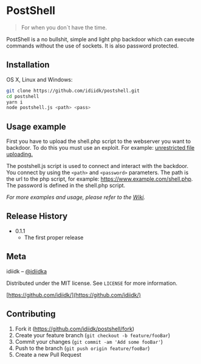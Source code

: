 # PostShell
> For when you don`t have the time.

PostShell is a no bullshit, simple and light php backdoor which can execute commands without the use of sockets. It is also password protected.

## Installation

OS X, Linux and Windows:

```sh
git clone https://github.com/idiidk/postshell.git
cd postshell
yarn i
node postshell.js <path> <pass>
```

## Usage example

First you have to upload the shell.php script to the webserver you want to backdoor. To do this you must use an exploit. For example: [unrestricted file uploading.](https://www.owasp.org/index.php/Unrestricted_File_Upload)

The postshell.js script is used to connect and interact with the backdoor. You connect by using the ```<path>``` and ```<password>``` parameters. The path is the url to the php script, for example: https://www.example.com/shell.php. The password is defined in the shell.php script.

_For more examples and usage, please refer to the [Wiki](https://github.com/idiidk/postshell/wiki)._

## Release History

* 0.1.1
    * The first proper release

## Meta

idiidk – [@idiidka](https://twitter.com/idiidka) 

Distributed under the MIT license. See ``LICENSE`` for more information.

[https://github.com/idiidk/](https://github.com/idiidk/)

## Contributing

1. Fork it (<https://github.com/idiidk/postshell/fork>)
2. Create your feature branch (`git checkout -b feature/fooBar`)
3. Commit your changes (`git commit -am 'Add some fooBar'`)
4. Push to the branch (`git push origin feature/fooBar`)
5. Create a new Pull Request